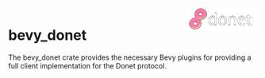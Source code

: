 <img src="../logo/donet_banner.png" align="right" width="30%"/>

# bevy_donet

The bevy_donet crate provides the necessary Bevy plugins for providing a full client implementation for the Donet protocol.